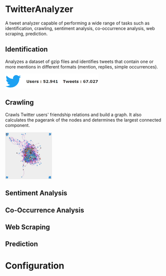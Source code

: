 # TwitterAnalyzer
A tweet analyzer capable of performing a wide range of tasks such as identification, crawling, sentiment analysis, co-occurrence analysis, web scraping, prediction.

## Identification
Analyzes a dataset of gzip files and identifies tweets that contain one or more mentions in different formats (mention, replies, simple occurrences). 

<img src="screen/identification.png?raw=true" width="300"/>

## Crawling
Crawls Twitter users' friendship relations and build a graph. It also calculates the pagerank of the nodes and determines the largest connected component.

<img src="screen/crawling.png?raw=true" width="150"/>

## Sentiment Analysis

## Co-Occurrence Analysis

## Web Scraping

## Prediction

# Configuration
